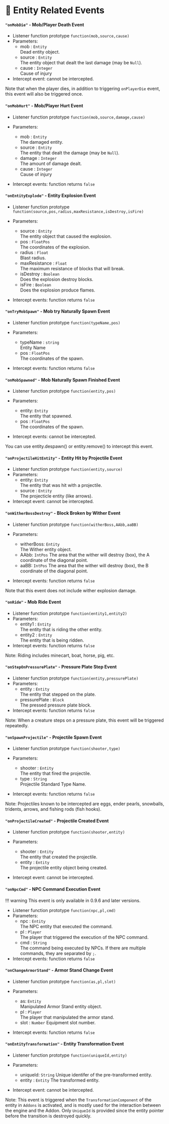 # 🎈 Entity Related Events

#### `"onMobDie"` - Mob/Player Death Event

- Listener function prototype
  `function(mob,source,cause)`
- Parameters:
    - mob : `Entity`  
      Dead entity object.
    - source : `Entity`  
      The entity object that dealt the last damage (may be `Null`).
    - cause : `Integer`   
      Cause of injury
- Intercept event: cannot be intercepted.

Note that when the player dies, in addition to triggering `onPlayerDie` event, this event will also be triggered once.

#### `"onMobHurt"` - Mob/Player Hurt Event

- Listener function prototype
  `function(mob,source,damage,cause)`
- Parameters:
    - mob : `Entity`  
      The damaged entity.
    - source : `Entity`  
      The entity that dealt the damage (may be `Null`).
    - damage : `Integer`  
      The amount of damage dealt.
    - cause : `Integer`   
      Cause of injury

- Intercept events: function returns `false`

#### `"onEntityExplode"` - Entity Explosion Event

- Listener function prototype
  `function(source,pos,radius,maxResistance,isDestroy,isFire)`
- Parameters:
    - source : `Entity`  
      The entity object that caused the explosion.
    - pos : `FloatPos`  
      The coordinates of the explosion.
    - radius : `Float`    
      Blast radius.
    - maxResistance : `Float`  
      The maximum resistance of blocks that will break.
    - isDestroy : `Boolean`  
      Does the explosion destroy blocks.
    - isFire : `Boolean`  
      Does the explosion produce flames.

- Intercept events: function returns `false`

#### `"onTryMobSpawn"` - Mob try Naturally Spawn Event

- Listener function prototype
  `function(typeName,pos)`
- Parameters:
    - typeName : `string`  
      Entity Name
    - pos : `FloatPos`  
      The coordinates of the spawn.

- Intercept events: function returns `false`

#### `"onMobSpawned"` - Mob Naturally Spawn Finished Event

- Listener function prototype
  `function(entity,pos)`
- Parameters:
    - entity: `Entity`  
      The entity that spawned.
    - pos : `FloatPos`  
      The coordinates of the spawn.

- Intercept events: cannot be intercepted.

You can use entity.despawn() or entity.remove() to intercept this event.

#### `"onProjectileHitEntity"` - Entity Hit by Projectile Event

- Listener function prototype
  `function(entity,source)`
- Parameters:
    - entity: `Entity`  
      The entity that was hit with a projectile.
    - source : `Entity`  
      The projecticle entity (like arrows).
- Intercept event: cannot be intercepted.

#### `"onWitherBossDestroy"` - Block Broken by Wither Event

- Listener function prototype
  `function(witherBoss,AAbb,aaBB)`
- Parameters:
    - witherBoss: `Entity`  
      The Wither entity object.
    - AAbb: `IntPos`
      The area that the wither will destroy (box), the A coordinate of the diagonal point.
    - aaBB: `IntPos`
      The area that the wither will destroy (box), the B coordinate of the diagonal point.

- Intercept events: function returns `false`

Note that this event does not include wither explosion damage.

#### `"onRide"` - Mob Ride Event

- Listener function prototype
  `function(entity1,entity2)`
- Parameters:
    - entity1 : `Entity`  
      The entity that is riding the other entity.
    - entity2 : `Entity`  
      The entity that is being ridden.
- Intercept events: function returns `false`

Note: Riding includes minecart, boat, horse, pig, etc.

#### `"onStepOnPressurePlate"` - Pressure Plate Step Event

- Listener function prototype
  `function(entity,pressurePlate)`
- Parameters:
    - entity : `Entity`  
      The entity that stepped on the plate.
    - pressurePlate : `Block`  
      The pressed pressure plate block.
- Intercept events: function returns `false`

Note: When a creature steps on a pressure plate, this event will be triggered repeatedly.

#### `"onSpawnProjectile"` - Projectile Spawn Event

- Listener function prototype
  `function(shooter,type)`
- Parameters:
    - shooter : `Entity`  
      The entity that fired the projectile.
    - type : `String`  
      Projectile Standard Type Name.

- Intercept events: function returns  `false`

Note: Projectiles known to be intercepted are eggs, ender pearls, snowballs, tridents, arrows, and fishing rods (fish
hooks).

#### `"onProjectileCreated"` - Projectile Created Event

- Listener function prototype
  `function(shooter,entity)`
- Parameters:
    - shooter : `Entity`  
      The entity that created the projectile.
    - entity : `Entity`  
      The projectile entity object being created.

- Intercept event: cannot be intercepted.

#### `"onNpcCmd"` - NPC Command Execution Event

!!! warning
    This event is only available in 0.9.6 and later versions.

- Listener function prototype
  `function(npc,pl,cmd)`
- Parameters:
    - npc : `Entity`  
      The NPC entity that executed the command.
    - pl : `Player`  
      The player that triggered the execution of the NPC command.
    - cmd : `String`  
      The command being executed by NPCs. If there are multiple commands, they are separated by `;`.
- Intercept events: function returns `false`

#### `"onChangeArmorStand"` - Armor Stand Change Event

- Listener function prototype
  `function(as,pl,slot)`

- Parameters:

    - as: `Entity`  
      Manipulated Armor Stand entity object.
    - pl : `Player`  
      The player that manipulated the armor stand.
    - slot : `Number`
      Equipment slot number.

- Intercept events: function returns `false`

#### `"onEntityTransformation"` - Entity Transformation Event

- Listener function prototype
  `function(uniqueId,entity)`
- Parameters:

    - uniqueId: `String`
      Unique identifer of the pre-transformed entity.
    - entity : `Entity`
      The transformed entity.
- Intercept event: cannot be intercepted.

Note: This event is triggered when the `TransformationComponent` of the entity in `Addons` is activated, and is mostly
used for the interaction between the engine and the Addon. Only `UniqueId` is provided since the entity pointer before
the transition is destroyed quickly.
